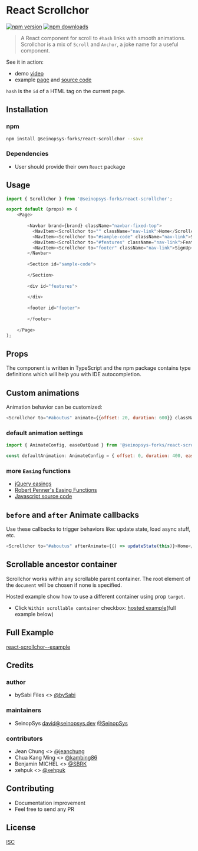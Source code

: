 # React Scrollchor

[![npm version](https://img.shields.io/npm/v/@seinopsys-forks/react-scrollchor)](https://www.npmjs.com/package/@seinopsys-forks/react-scrollchor)
[![npm downloads](https://img.shields.io/npm/dm/@seinopsys-forks/react-scrollchor.svg?style=flat-square)](https://www.npmjs.com/package/@seinopsys-forks/react-scrollchor)

> A React component for scroll to `#hash` links with smooth animations.
> Scrollchor is a mix of `Scroll` and `Anchor`, a joke name for a useful component.

See it in action:
* demo [video](https://github.com/SeinopSys/react-scrollchor/blob/example/demo/scrollchor.webm?raw=true)
* example [page](https://seinopsys.github.io/react-scrollchor/) and [source code](https://github.com/SeinopSys/react-scrollchor/tree/example)


`hash` is the `id` of a HTML tag on the current page.


## Installation

### npm

```bash
npm install @seinopsys-forks/react-scrollchor --save
```

### Dependencies
* User should provide their own `React` package


## Usage

```js
import { Scrollchor } from '@seinopsys-forks/react-scrollchor';

export default (props) => (
    <Page>
    
        <Navbar brand={brand} className="navbar-fixed-top">
          <NavItem><Scrollchor to="" className="nav-link">Home</Scrollchor></NavItem>
          <NavItem><Scrollchor to="#sample-code" className="nav-link">Sample</Scrollchor></NavItem>
          <NavItem><Scrollchor to="#features" className="nav-link">Features</Scrollchor></NavItem>
          <NavItem><Scrollchor to="footer" className="nav-link">SignUp</Scrollchor></NavItem>
        </Navbar>
        
        <Section id="sample-code">
        
        </Section>
        
        <div id="features">
        
        </div>
        
        <footer id="footer">
        
        </footer>
    
    </Page>
);
```

## Props
The component is written in TypeScript and the npm package contains type definitions which will help you with IDE autocompletion.

## Custom animations

Animation behavior can be customized:

```js
<Scrollchor to="#aboutus" animate={{offset: 20, duration: 600}} className="nav-link">Home</Scrollchor>
```

### default animation settings
```js
import { AnimateConfig, easeOutQuad } from '@seinopsys-forks/react-scrollchor';

const defaultAnimation: AnimateConfig = { offset: 0, duration: 400, easing: easeOutQuad };
```

### more `Easing` functions

* [jQuery easings](http://api.jqueryui.com/easings/)
* [Robert Penner's Easing Functions](http://robertpenner.com/easing/)
* [Javascript source code](https://github.com/danro/jquery-easing/blob/master/jquery.easing.js)


## `before` and `after` Animate callbacks
Use these callbacks to trigger behaviors like: update state, load async stuff, etc.
```js
<Scrollchor to="#aboutus" afterAnimate={() => updateState(this)}>Home</Scrollchor>
```

## Scrollable ancestor container
Scrollchor works within any scrollable parent container. The root element of the `document` will be chosen if none is specified.

Hosted example show how to use a different container using prop `target`.
* Click `Within scrollable container` checkbox: [hosted example](https://seinopsys.github.io/react-scrollchor/)(full example below)


## Full Example

[react-scrollchor--example](https://github.com/SeinopSys/react-scrollchor/tree/example)

## Credits

### author
* bySabi Files <> [@bySabi](https://github.com/bySabi)

### maintainers
* SeinopSys <david@seinopsys.dev> [@SeinopSys](https://seinopsys.dev)

### contributors
* Jean Chung <> [@jeanchung](https://github.com/jeanchung)
* Chua Kang Ming <> [@kambing86](https://github.com/kambing86)
* Benjamin MICHEL <> [@SBRK](https://github.com/SBRK)
* xehpuk <> [@xehpuk](https://github.com/xehpuk)

## Contributing

* Documentation improvement
* Feel free to send any PR

## License

[ISC][isc-license]

[isc-license]:./LICENSE
